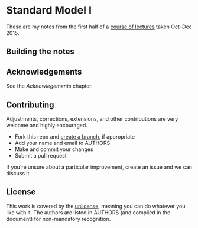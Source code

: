 # Standard Model I

These are my notes from the first half of a [course of lectures][course-page] taken Oct–Dec 2015.

## Building the notes

## Acknowledgements
See the _Acknowlegements_ chapter.

## Contributing
Adjustments, corrections, extensions, and other contributions are very welcome and highly encouraged.

* Fork this repo and [create a branch][branch], if appropriate
* Add your name and email to AUTHORS
* Make and commit your changes
* Submit a pull request

If you're unsure about a particular improvement, create an issue and we can discuss it.

## License
This work is covered by the [unlicense][unlicense], meaning you can do whatever you like with it. The authors are listed in AUTHORS (and compiled in the document) for non-mandatory recognition.

[course-page]: http://www.hep.ucl.ac.uk/~campanel/Post_Grads/2015-2016/
[branch]: https://guides.github.com/introduction/flow/
[unlicense]: http://unlicense.org
